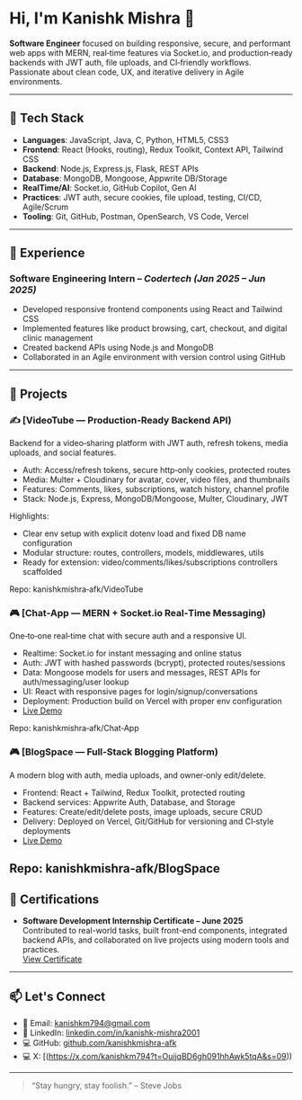 # Hi, I'm Kanishk Mishra 👋

**Software Engineer** focused on building responsive, secure, and performant web apps with MERN, real‑time features via Socket.io, and production‑ready backends with JWT auth, file uploads, and CI‑friendly workflows. Passionate about clean code, UX, and iterative delivery in Agile environments.

---

## 🚀 Tech Stack

- **Languages**: JavaScript, Java, C, Python, HTML5, CSS3  
- **Frontend**: React (Hooks, routing), Redux Toolkit, Context API, Tailwind CSS 
- **Backend**: Node.js, Express.js, Flask, REST APIs  
- **Database**: MongoDB, Mongoose, Appwrite DB/Storage  
- **RealTime/AI**: Socket.io, GitHub Copilot, Gen AI  
- **Practices**: JWT auth, secure cookies, file upload, testing, CI/CD, Agile/Scrum  
- **Tooling**: Git, GitHub, Postman, OpenSearch, VS Code, Vercel

---

## 💼 Experience

### Software Engineering Intern – *Codertech (Jan 2025 – Jun 2025)*
- Developed responsive frontend components using React and Tailwind CSS  
- Implemented features like product browsing, cart, checkout, and digital clinic management  
- Created backend APIs using Node.js and MongoDB  
- Collaborated in an Agile environment with version control using GitHub  

---

## 🧠 Projects

### ✍️ [VideoTube — Production‑Ready Backend API)
Backend for a video‑sharing platform with JWT auth, refresh tokens, media uploads, and social features.

- Auth: Access/refresh tokens, secure http‑only cookies, protected routes
- Media: Multer + Cloudinary for avatar, cover, video files, and thumbnails
- Features: Comments, likes, subscriptions, watch history, channel profile
- Stack: Node.js, Express, MongoDB/Mongoose, Multer, Cloudinary, JWT

Highlights:

   - Clear env setup with explicit dotenv load and fixed DB name configuration
   - Modular structure: routes, controllers, models, middlewares, utils
   - Ready for extension: video/comments/likes/subscriptions controllers scaffolded
     
Repo: kanishkmishra‑afk/VideoTube

### 🎮 [Chat‑App — MERN + Socket.io Real‑Time Messaging)
One‑to‑one real‑time chat with secure auth and a responsive UI.
  - Realtime: Socket.io for instant messaging and online status
  - Auth: JWT with hashed passwords (bcrypt), protected routes/sessions
  - Data: Mongoose models for users and messages, REST APIs for auth/messaging/user lookup
  - UI: React with responsive pages for login/signup/conversations
  - Deployment: Production build on Vercel with proper env configuration
  - [Live Demo]([https://zentry-zone.vercel.app/](https://chat-app-1ifm.vercel.app/))
  
Repo: kanishkmishra‑afk/Chat‑App  

### 🎮 [BlogSpace — Full‑Stack Blogging Platform)
A modern blog with auth, media uploads, and owner‑only edit/delete.
  - Frontend: React + Tailwind, Redux Toolkit, protected routing
  - Backend services: Appwrite Auth, Database, and Storage
  - Features: Create/edit/delete posts, image uploads, secure CRUD
  - Delivery: Deployed on Vercel, Git/GitHub for versioning and CI‑style deployments
  - [Live Demo]([https://zentry-zone.vercel.app/](https://blog-space-bice.vercel.app/))
     
Repo: kanishkmishra‑afk/BlogSpace 
---

## 📜 Certifications

- **Software Development Internship Certificate – June 2025**  
  Contributed to real-world tasks, built front-end components, integrated backend APIs, and collaborated on live projects using modern tools and practices.  
  [View Certificate](https://drive.google.com/file/d/1LPRQxdkaJ88XT5htq2WjabJHZ75bp0wA/view?usp=drivesdk)

---

## 📫 Let's Connect

- 📧 Email: [kanishkm794@gmail.com](mailto:kanishkm794@gmail.com)  
- 💼 LinkedIn: [linkedin.com/in/kanishk-mishra2001](https://www.linkedin.com/in/kanishk-mishra2001)  
- 💻 GitHub: [github.com/kanishkmishra-afk](https://github.com/kanishkmishra-afk)
- 💻 X: [(https://x.com/kanishkm794?t=OuijqBD6gh091hhAwk5tqA&s=09))

---

> “Stay hungry, stay foolish.” – Steve Jobs
